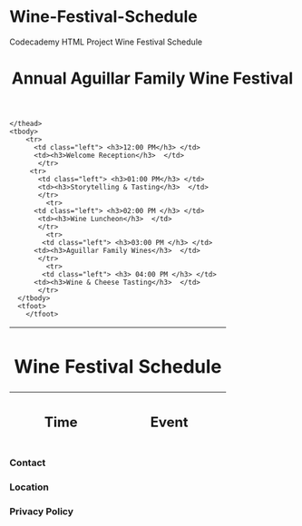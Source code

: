 # Wine-Festival-Schedule
Codecademy HTML Project
Wine Festival Schedule
<!DOCTYPE html>
<html>

<head>
  <meta charset="utf-8">
  <title>Aguillar Family Wine Festival</title>
  <link rel="stylesheet" type="text/css" href="reset.css" />
  <link rel="stylesheet" type="text/css" href="style.css" />
  <link href="https://fonts.googleapis.com/css?family=Oswald" rel="stylesheet">
</head>

<body>
  <header>
    <h1>Annual Aguillar Family Wine Festival</h1>
  </header>
  
  <div class="container">
<table>
  <thead>
    <tr> 
      <th colspan="2"> <h1> Wine Festival Schedule </h1> </th> 
      </tr>
    <tr>
      <th> <h2> Time </h2> </th>
    <th><h2> Event </h2>  </th>
     </tr>

    </thead>
    <tbody>
        <tr>
          <td class="left"> <h3>12:00 PM</h3> </td>
          <td><h3>Welcome Reception</h3>  </td> 
           </tr>
         <tr>
           <td class="left"> <h3>01:00 PM</h3> </td>
           <td><h3>Storytelling & Tasting</h3>  </td> 
           </tr>
             <tr>
          <td class="left"> <h3>02:00 PM </h3> </td>
           <td><h3>Wine Luncheon</h3>  </td> 
           </tr>
             <tr>
            <td class="left"> <h3>03:00 PM </h3> </td>
          <td><h3>Aguillar Family Wines</h3>  </td>
           </tr>
             <tr>
            <td class="left"> <h3> 04:00 PM </h3> </td>
          <td><h3>Wine & Cheese Tasting</h3>  </td> 
           </tr>
      </tbody>
      <tfoot>
        </tfoot>
  </table>
  </div>
  
  <footer>
    <h3>Contact</h3>
    <h3>Location</h3>
    <h3>Privacy Policy</h3>
  </footer>
</body>

</html>
